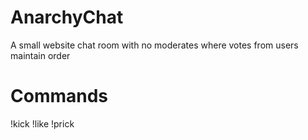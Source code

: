 # AnarchyChat
A small website chat room with no moderates where votes from users maintain order

# Commands
!kick
!like
!prick
